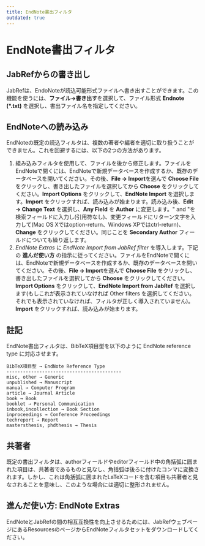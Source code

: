 ```yaml
---
title: EndNote書出フィルタ
outdated: true
---
```


# EndNote書出フィルタ

## JabRefからの書き出し

JabRefは、EndoNoteが読込可能形式ファイルへ書き出すことができます。この機能を使うには、**ファイル→書き出す**を選択して、ファイル形式 **Endnote (\*.txt)** を選択し、書出ファイル名を指定してください。

## EndNoteへの読み込み

EndNoteの既定の読込フィルタは、複数の著者や編者を適切に取り扱うことができません。これを回避するには、以下の2つの方法があります。

1.  組み込みフィルタを使用して、ファイルを後から修正します。ファイルをEndNoteで開くには、EndNoteで新規データベースを作成するか、既存のデータベースを開いてください。その後、**File → Import**を選んで **Choose File** をクリックし、書き出したファイルを選択してから **Choose** をクリックしてください。**Import Options** をクリックして、**EndNote Import** を選択します。**Import** をクリックすれば、読み込みが始まります。読み込み後、**Edit → Change Text** を選択し、**Any Field** を **Author** に変更します。" and "を検索フィールドに入力し(引用符なし)、変更フィールドにリターン文字を入力して(Mac OS Xではoption-return、Windows XPではctrl-return)、**Change** をクリックしてください。同じことを **Secondary Author** フィールドについても繰り返します。
2.  *EndNote Extras* に *EndNote Import from JabRef filter* を導入します。下記の **進んだ使い方** の指示に従ってください。ファイルをEndNoteで開くには、EndNoteで新規データベースを作成するか、既存のデータベースを開いてください。その後、**File → Import**を選んで **Choose File** をクリックし、書き出したファイルを選択してから **Choose** をクリックしてください。**Import Options** をクリックして、**EndNote Import from JabRef** を選択します(もしこれが表示されていなければ Other filters を選択してください。それでも表示されていなければ、フィルタが正しく導入されていません)。**Import** をクリックすれば、読み込みが始まります。

## 註記

EndNote書出フィルタは、BibTeX項目型を以下のように EndNote reference type に対応させます。

    BibTeX項目型 → EndNote Reference Type
    ------------------------------------------
    misc, other → Generic
    unpublished → Manuscript
    manual → Computer Program
    article → Journal Article
    book → Book
    booklet → Personal Communication
    inbook,incollection → Book Section
    inproceedings → Conference Proceedings
    techreport → Report
    mastersthesis, phdthesis → Thesis

## 共著者

既定の書出フィルタは、authorフィールドやeditorフィールド中の角括弧に囲まれた項目は、共著者であるものと見なし、角括弧は後ろに付けたコンマに変換されます。しかし、これは角括弧に囲まれたLaTeXコードを含む項目も共著者と見なされることを意味し、このような場合には適切に整形されません。

## 進んだ使い方: EndNote Extras

EndNoteとJabRefの間の相互互換性を向上させるためには、JabRefウェブページにあるResourcesのページからEndNoteフィルタセットをダウンロードしてください。
